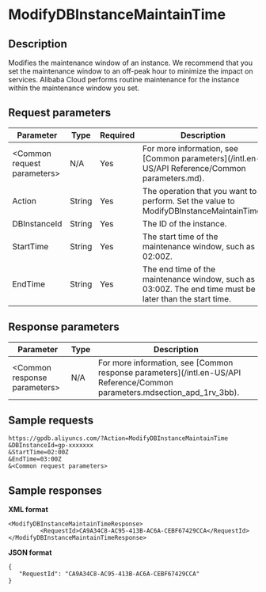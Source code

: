 # ModifyDBInstanceMaintainTime

## Description

Modifies the maintenance window of an instance. We recommend that you set the maintenance window to an off-peak hour to minimize the impact on services. Alibaba Cloud performs routine maintenance for the instance within the maintenance window you set.

## Request parameters

|Parameter|Type|Required|Description|
|---------|----|--------|-----------|
|<Common request parameters\>|N/A|Yes|For more information, see [Common parameters](/intl.en-US/API Reference/Common parameters.md).|
|Action|String|Yes|The operation that you want to perform. Set the value to ModifyDBInstanceMaintainTime.|
|DBInstanceId|String|Yes|The ID of the instance.|
|StartTime|String|Yes|The start time of the maintenance window, such as 02:00Z.|
|EndTime|String|Yes|The end time of the maintenance window, such as 03:00Z. The end time must be later than the start time.|

## Response parameters

|Parameter|Type|Description|
|---------|----|-----------|
|<Common response parameters\>|N/A|For more information, see [Common response parameters](/intl.en-US/API Reference/Common parameters.mdsection_apd_1rv_3bb).|

## Sample requests

```
https://gpdb.aliyuncs.com/?Action=ModifyDBInstanceMaintainTime
&DBInstanceId=gp-xxxxxxx
&StartTime=02:00Z
&EndTime=03:00Z
&<Common request parameters>

```

## Sample responses

**XML format**

```
<ModifyDBInstanceMaintainTimeResponse>
         <RequestId>CA9A34C8-AC95-413B-AC6A-CEBF67429CCA</RequestId>
</ModifyDBInstanceMaintainTimeResponse>
```

**JSON format**

```
{
   "RequestId": "CA9A34C8-AC95-413B-AC6A-CEBF67429CCA"
}
```

